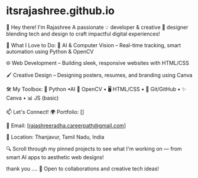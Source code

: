 # itsrajashree.github.io

👋 Hey there! I'm Rajashree
A passionate 💡 developer & creative 🎨 designer blending tech and design to craft impactful digital experiences!

💼 What I Love to Do:
🤖 AI & Computer Vision – Real-time tracking, smart automation using Python & OpenCV

🌐 Web Development – Building sleek, responsive websites with HTML/CSS

🖌️ Creative Design – Designing posters, resumes, and branding using Canva

🛠️ My Toolbox:
🐍 Python •AI 🧠 OpenCV • 🖥️ HTML/CSS • 🧰 Git/GitHub • ✨ Canva • 📊 JS (basic)

📫 Let's Connect!
🌍 Portfolio: []

📧 Email: [rajashreeradha.careerpath@gmail.com]

📍 Location: Thanjavur, Tamil Nadu, India

🔍 Scroll through my pinned projects to see what I'm working on — from smart AI apps to aesthetic web designs!

  thank you ....
  🤝 Open to collaborations and creative tech ideas!
